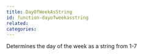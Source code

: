 ```yaml
---
title: DayOfWeekAsString
id: function-dayofweekasstring
related:
categories:
---
```


Determines the day of the week as a string from 1-7